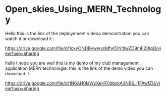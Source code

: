 ﻿# Open_skies_Using_MERN_Technology
Hello this is the link of the deployement videoo demonstration you can watch it or download it :

https://drive.google.com/file/d/1cxyONDBvwwyxMfw51h1tlwZD9mF20IqQ/view?usp=sharing



hello i hope you are well this is my demo of my club management application MERN technologie.
this is the link of the demo video you can download it :

https://drive.google.com/file/d/1N6AH0IaWxXeHF0dbxkA3NB6_j1FAwfZU/view?usp=sharing
